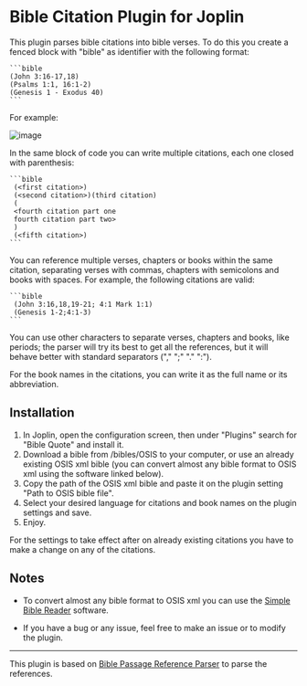 # Bible Citation Plugin for Joplin

This plugin parses bible citations into bible verses. To do this you create a fenced block with "bible" as identifier with the following format:

    ```bible
    (John 3:16-17,18)
    (Psalms 1:1, 16:1-2)
    (Genesis 1 - Exodus 40)
    ```

For example:

![image](https://user-images.githubusercontent.com/90792603/137567310-99b21496-6717-4dca-9a63-24e46d8d6999.png)

In the same block of code you can write multiple citations, each one closed with parenthesis:
   
    ```bible
     (<first citation>)
     (<second citation>)(third citation)
     (
     <fourth citation part one
     fourth citation part two>
     ) 
     (<fifth citation>)
    ```

You can reference multiple verses, chapters or books within the same citation, separating verses with commas, chapters with semicolons and books with spaces. For example, the following citations are valid:
    
    ```bible
     (John 3:16,18,19-21; 4:1 Mark 1:1)
     (Genesis 1-2;4:1-3)
    ```

You can use other characters to separate verses, chapters and books, like periods; the parser will try its best to get all the references, but it will behave better with standard separators ("," ";" "." ":"). 

For the book names in the citations, you can write it as the full name or its abbreviation.
         

## Installation
1. In Joplin, open the configuration screen, then under "Plugins" search for "Bible Quote" and install it. 
2. Download a bible from /bibles/OSIS to your computer, or use an already existing OSIS xml bible (you can convert almost any bible format to OSIS xml using the software linked below).
3. Copy the path of the OSIS xml bible and paste it on the plugin setting "Path to OSIS bible file".
4. Select your desired language for citations and book names on the plugin settings and save.
5. Enjoy.

For the settings to take effect after on already existing citations you have to make a change on any of the citations.
 
 ## Notes
- To convert almost any bible format to OSIS xml you can use the [Simple Bible Reader](https://www.softpedia.com/get/Others/Home-Education/Jeyareuben-Simple-Bible-Reader.shtml) software.
 
- If you have a bug or any issue, feel free to make an issue or to modify the plugin.

***
         
This plugin is based on [Bible Passage Reference Parser](https://github.com/openbibleinfo/Bible-Passage-Reference-Parser) to parse the references.
